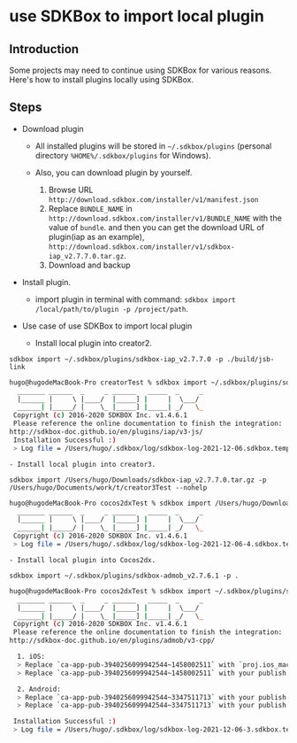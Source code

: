 # use SDKBox to import local plugin

## Introduction

Some projects may need to continue using SDKBox for various reasons. Here's how to install plugins locally using SDKBox.

## Steps

* Download plugin
    - All installed plugins will be stored in `~/.sdkbox/plugins` (personal directory `%HOME%/.sdkbox/plugins` for Windows).
    - Also, you can download plugin by yourself.

        1. Browse URL `http://download.sdkbox.com/installer/v1/manifest.json`
        2. Replace `BUNDLE_NAME` in `http://download.sdkbox.com/installer/v1/BUNDLE_NAME` with the value of `bundle`. and then you can get the download URL of plugin(iap as an example), `http://download.sdkbox.com/installer/v1/sdkbox-iap_v2.7.7.0.tar.gz`.
        3. Download and backup

* Install plugin.
    - import plugin in terminal with command: `sdkbox import /local/path/to/plugin -p /project/path`.

* Use case of use SDKBox to import local plugin 
    - Install local plugin into creator2.

`sdkbox import ~/.sdkbox/plugins/sdkbox-iap_v2.7.7.0 -p ./build/jsb-link`

```bash
hugo@hugodeMacBook-Pro creatorTest % sdkbox import ~/.sdkbox/plugins/sdkbox-iap_v2.7.7.0 -p ./build/jsb-link
  _______ ______  _     _ ______   _____  _     _
  |______ |     \ |____/  |_____] |     |  \___/
  ______| |_____/ |    \_ |_____] |_____| _/   \_
 Copyright (c) 2016-2020 SDKBOX Inc. v1.4.6.1
 Please reference the online documentation to finish the integration:
http://sdkbox-doc.github.io/en/plugins/iap/v3-js/
 Installation Successful :)
 > Log file = /Users/hugo/.sdkbox/log/sdkbox-log-2021-12-06.sdkbox.temp
```

    - Install local plugin into creator3.

`sdkbox import /Users/hugo/Downloads/sdkbox-iap_v2.7.7.0.tar.gz -p /Users/hugo/Documents/work/t/creator3Test --nohelp`

```bash
hugo@hugodeMacBook-Pro cocos2dxTest % sdkbox import /Users/hugo/Downloads/sdkbox-iap_v2.7.7.0.tar.gz -p /Users/hugo/Documents/work/t/creator3Test --nohelp
  _______ ______  _     _ ______   _____  _     _
  |______ |     \ |____/  |_____] |     |  \___/
  ______| |_____/ |    \_ |_____] |_____| _/   \_
 Copyright (c) 2016-2020 SDKBOX Inc. v1.4.6.1
 > Log file = /Users/hugo/.sdkbox/log/sdkbox-log-2021-12-06-4.sdkbox.temp
```

    - Install local plugin into Cocos2dx.

`sdkbox import ~/.sdkbox/plugins/sdkbox-admob_v2.7.6.1 -p .`

```bash
hugo@hugodeMacBook-Pro cocos2dxTest % sdkbox import ~/.sdkbox/plugins/sdkbox-admob_v2.7.6.1 -p .
  _______ ______  _     _ ______   _____  _     _
  |______ |     \ |____/  |_____] |     |  \___/
  ______| |_____/ |    \_ |_____] |_____| _/   \_
 Copyright (c) 2016-2020 SDKBOX Inc. v1.4.6.1
 Please reference the online documentation to finish the integration:
http://sdkbox-doc.github.io/en/plugins/admob/v3-cpp/

  1. iOS:
  > Replace `ca-app-pub-3940256099942544~1458002511` with `proj.ios_mac/ios/Info.plist` file;
  > Replace `ca-app-pub-3940256099942544~1458002511` with your publish id with `sdkbox_config.json` file;

  2. Android:
  > Replace `ca-app-pub-3940256099942544~3347511713` with your publish id with `AndroidManifest.xml` file;
  > Replace `ca-app-pub-3940256099942544~3347511713` with your publish id with `sdkbox_config.json` file;

 Installation Successful :)
 > Log file = /Users/hugo/.sdkbox/log/sdkbox-log-2021-12-06-3.sdkbox.temp
```

